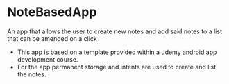 # NoteBasedApp
An app that allows the user to create new notes and add said notes to a list that can be amended on a click
* This app is based on a template provided within a udemy android app development course.
* For the app permanent storage and intents are used to create and list the notes.
